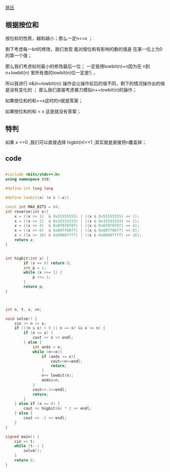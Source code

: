 <!--
 * @Author: Z-Es-0 141395766+Z-Es-0@users.noreply.github.com
 * @Date: 2024-08-21 15:09:27
 * @LastEditors: Z-Es-0 141395766+Z-Es-0@users.noreply.github.com
 * @LastEditTime: 2024-08-21 15:35:49
 * @FilePath: \Algorithm-learning-and-communication\24暑假集训\暑假\8-21.md
 * @Description: 这是默认设置,请设置`customMade`, 打开koroFileHeader查看配置 进行设置: https://github.com/OBKoro1/koro1FileHeader/wiki/%E9%85%8D%E7%BD%AE
-->
[状压](https://codeforces.com/contest/1775/problem/C)

## 根据按位和

按位和的性质，越和越小；那么一定n<=x ；

剩下考虑每一bit的修改，我们发现 能对按位和有影响的数的值是 在某一位上为0 的第一个值；

那么我们考虑如何最小的修改最后一位； 一定是用lowbit(n)+n因为在 n到 n+lowbit(n) 里所有值的lowbit(n)位一定是1; ，

所以我进行 n&(n+lowbit(n)) 操作会让操作前后的值不同，剩下的情况操作出的值是没有变化的 ； 那么我们直接考虑暴力模拟n+=lowbit(n)的操作；

 如果按位和的和==x这时的n就是答案；

 如果按位和的和 < x 这是就没有答案；

## 特判

如果 x ==0 ,我们可以直接选择 higbit(n)<<1 ;其实就是直接把n覆盖掉；

## code

```cpp

#include <bits/stdc++.h>
using namespace std;

#define int long long

#define lowbit(x) (x & (-x))

const int MAX_BITS = 64;
int reverse(int x){
    x = ((x >> 1)  & 0x55555555) | ((x & 0x55555555) << 1);
    x = ((x >> 2)  & 0x33333333) | ((x & 0x33333333) << 2);
    x = ((x >> 4)  & 0x0f0f0f0f) | ((x & 0x0f0f0f0f) << 4);
    x = ((x >> 8)  & 0x00ff00ff) | ((x & 0x00ff00ff) << 8);
    x = ((x >> 16) & 0x0000ffff) | ((x & 0x0000ffff) << 16);
    return x;
}


int higbit(int x) {
        if (x == 0) return 0;
        int p = 1;
        while (x >>= 1) {
            p <<= 1;
        }
        return p;
}



int n, t, x, cn;

void solve() {
    cin >> n >> x;
    if (((n & x) > 0 || n == x) && x <= n) {
        if (n == x) {
            cout << n << endl;
        } else {
            int ands = n;
            while (n>=x){
                if (ands == x){
                    cout<<n<<endl;
                    return;
                }
                n+= lowbit(n);
                ands&=n;
            }
            cout<<-1<<endl;
            return;
        }
    } else if (x == 0) {
        cout << higbit(n) * 2 << endl;
    } else {
        cout << -1 << endl;
    }
}

signed main() {
    cin >> t;
    while (t--) {
        solve();
    }
    return 0;
}
```

